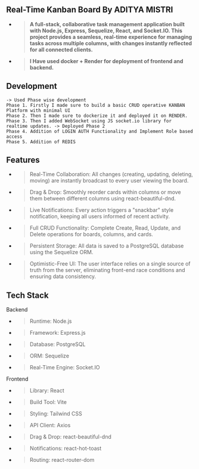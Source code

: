 ## Real-Time Kanban Board By ADITYA MISTRI
- > **A full-stack, collaborative task management application built with Node.js, Express, Sequelize, React, and Socket.IO. This project provides a seamless, real-time experience for managing tasks across multiple columns, with changes instantly reflected for all connected clients.**

- > **I Have used docker + Render for deployment of frontend and backend.**


## Development
```
-> Used Phase wise development 
Phase 1. Firstly I made sure to build a basic CRUD operative KANBAN Platform with minimal UI
Phase 2. Then I made sure to dockerize it and deployed it on RENDER.
Phase 3. Then I added WebSocket using JS socket.io library for realtime updates. -> Deployed Phase 2
Phase 4. Addition of LOGIN AUTH Functionality and Implement Role based access
Phase 5. Addition of REDIS 
```



## Features
- > Real-Time Collaboration: All changes (creating, updating, deleting, moving) are instantly broadcast to every user viewing the board.

- > Drag & Drop: Smoothly reorder cards within columns or move them between different columns using react-beautiful-dnd.

- > Live Notifications: Every action triggers a "snackbar" style notification, keeping all users informed of recent activity.

- > Full CRUD Functionality: Complete Create, Read, Update, and Delete operations for boards, columns, and cards.

- > Persistent Storage: All data is saved to a PostgreSQL database using the Sequelize ORM.

- > Optimistic-Free UI: The user interface relies on a single source of truth from the server, eliminating front-end race conditions and ensuring data consistency.

## Tech Stack
Backend
- > Runtime: Node.js

- > Framework: Express.js

- > Database: PostgreSQL

- > ORM: Sequelize

- > Real-Time Engine: Socket.IO

Frontend
- > Library: React

- > Build Tool: Vite

- > Styling: Tailwind CSS

- > API Client: Axios

- > Drag & Drop: react-beautiful-dnd

- > Notifications: react-hot-toast

- > Routing: react-router-dom
